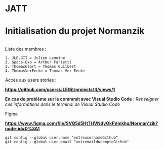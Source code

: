 # JATT
# Initialisation du projet Normanzik

```

 ```
Liste des membres : 

```
1. JLE.GIT = Julien Lemoine
2. Space-Exo = Arthur Farietti
3. ThomasGlbrt = Thomas Guilbert
4. ThomasVerEecke = Thomas Ver Eecke
```

Accès aux users stories : 

**https://github.com/users/JLEGit/projects/4/views/1**

**En cas de problème sur le commmit avec Visual Studio Code** : 
*Renseigner ces informations dans le terminal de Visual Studio Code*

Figma

**https://www.figma.com/file/SVQ5d5HtTHVNdyOkFVmkhp/Norman'zik?node-id=0%3A1**

```
git config --global user.name "votreusernameGithub" 
git config --global user.email "votremailducompteGithub"
```
